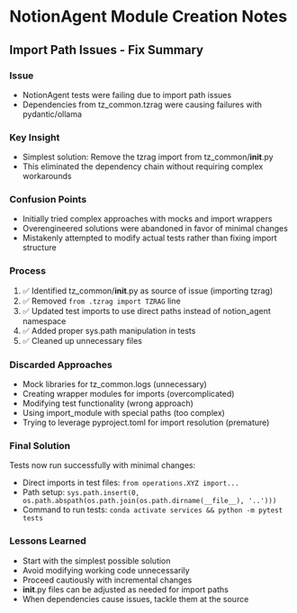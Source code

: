 # NotionAgent Module Creation Notes

## Import Path Issues - Fix Summary

### Issue
- NotionAgent tests were failing due to import path issues
- Dependencies from tz_common.tzrag were causing failures with pydantic/ollama

### Key Insight
- Simplest solution: Remove the tzrag import from tz_common/__init__.py
- This eliminated the dependency chain without requiring complex workarounds

### Confusion Points
- Initially tried complex approaches with mocks and import wrappers
- Overengineered solutions were abandoned in favor of minimal changes
- Mistakenly attempted to modify actual tests rather than fixing import structure

### Process
1. ✅ Identified tz_common/__init__.py as source of issue (importing tzrag)
2. ✅ Removed `from .tzrag import TZRAG` line
3. ✅ Updated test imports to use direct paths instead of notion_agent namespace
4. ✅ Added proper sys.path manipulation in tests 
5. ✅ Cleaned up unnecessary files

### Discarded Approaches
- Mock libraries for tz_common.logs (unnecessary)
- Creating wrapper modules for imports (overcomplicated)
- Modifying test functionality (wrong approach)
- Using import_module with special paths (too complex)
- Trying to leverage pyproject.toml for import resolution (premature)

### Final Solution
Tests now run successfully with minimal changes:
- Direct imports in test files: `from operations.XYZ import...`
- Path setup: `sys.path.insert(0, os.path.abspath(os.path.join(os.path.dirname(__file__), '..')))`
- Command to run tests: `conda activate services && python -m pytest tests`

### Lessons Learned
- Start with the simplest possible solution
- Avoid modifying working code unnecessarily
- Proceed cautiously with incremental changes
- __init__.py files can be adjusted as needed for import paths
- When dependencies cause issues, tackle them at the source
